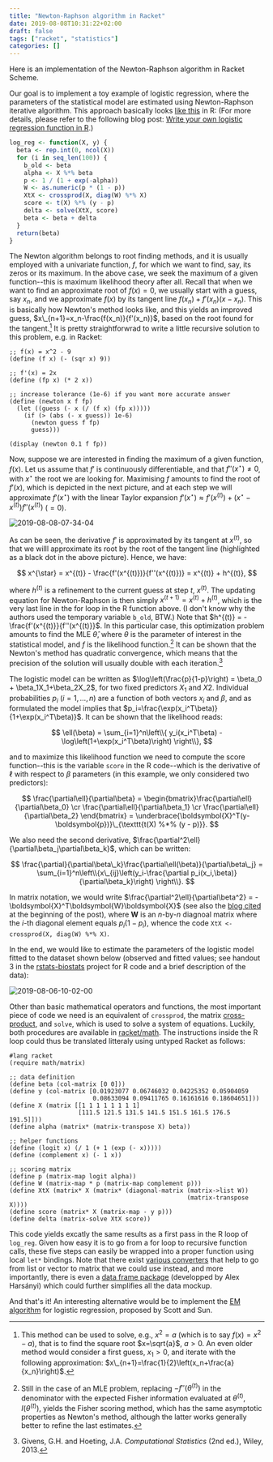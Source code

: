 ```yaml
---
title: "Newton-Raphson algorithm in Racket"
date: 2019-08-08T10:31:22+02:00
draft: false
tags: ["racket", "statistics"]
categories: []
---
```


Here is an implementation of the Newton-Raphson algorithm in Racket Scheme.

<!--more-->

Our goal is to implement a toy example of logistic regression, where the parameters of the statistical model are estimated using Newton-Raphson iterative algorithm. This approach basically looks [like this](https://gist.github.com/dirkschumacher/7acfb6f9a72bb940634d8f9e9c867dd0) in R: (For more details, please refer to the following blog post: [Write your own logistic regression function in R](https://www.puzzlr.org/write-your-own-logistic-regression-function-in-r/).)

```r
log_reg <- function(X, y) {
  beta <- rep.int(0, ncol(X))
  for (i in seq_len(100)) {
    b_old <- beta
    alpha <- X %*% beta
    p <- 1 / (1 + exp(-alpha))
    W <- as.numeric(p * (1 - p))
    XtX <- crossprod(X, diag(W) %*% X)
    score <- t(X) %*% (y - p)
    delta <- solve(XtX, score)
    beta <- beta + delta
  }
  return(beta)
}
```

The Newton algorithm belongs to root finding methods, and it is usually employed with a univariate function, $f$, for which we want to find, say, its zeros or its maximum. In the above case, we seek the maximum of a given function--this is maximum likelihood theory after all. Recall that when we want to find an approximate root of $f(x)=0$, we usually start with a guess, say $x_n$, and we approximate $f(x)$ by its tangent line $f(x_n)+f'(x_n)(x-x_n)$. This is basically how Newton's method looks like, and this yields an improved guess, $x\_{n+1}=x_n-\frac{f(x_n)}{f'(x_n)}$, based on the root found for the tangent.[^1] It is pretty straightforwrad to write a little recursive solution to this problem, e.g. in Racket:

```Lisp
;; f(x) = x^2 - 9
(define (f x) (- (sqr x) 9))

;; f'(x) = 2x
(define (fp x) (* 2 x))

;; increase tolerance (1e-6) if you want more accurate answer
(define (newton x f fp)
  (let ((guess (- x (/ (f x) (fp x)))))
    (if (> (abs (- x guess)) 1e-6)
      (newton guess f fp)
      guess)))

(display (newton 0.1 f fp))
```

Now, suppose we are interested in finding the maximum of a given function, $f(x)$. Let us assume that $f'$ is continuously differentiable, and that $f''(x^{\star})\neq 0$, with $x^{\star}$ the root we are looking for. Maximising $f$ amounts to find the root of $f'(x)$, which is depicted in the next picture, and at each step we will approximate $f'(x^{\star})$ with the linear Taylor expansion $f'(x^{\star})\approx f'(x^{(t)}) + \left(x^{\star}-x^{(t)}\right)f''(x^{(t)})$ ($=0$).

![2019-08-08-07-34-04](/img/2019-08-08-07-34-04.png)

As can be seen, the derivative $f'$ is approximated by its tangent at $x^{(t)}$, so that we willl approximate its root by the root of the tangent line (highlighted as a black dot in the above picture). Hence, we have:

$$ x^{\star} = x^{(t)} - \frac{f'(x^{(t)})}{f''(x^{(t)})} = x^{(t)} + h^{(t)}, $$

where $h^{(t)}$ is a refinement to the current guess at step $t$, $x^{(t)}$. The updating equation for Newton-Raphson is then simply $x^{(t+1)}=x^{(t)}+h^{(t)}$, which is the very last line in the for loop in the R function above. (I don't know why the authors used the temporary variable `b_old`, BTW.) Note that $h^{(t)} = -\frac{f'(x^{(t)}}{f''(x^{(t)}}$. In this particular case, this optimization problem amounts to find the MLE $\hat\theta$, where $\theta$ is the parameter of interest in the statistical model, and $f$ is the likelihood function.[^2] It can be shown that the Newton's method has quadratic convergence, which means that the precision of the solution will usually double with each iteration.[^3]

The logistic model can be written as $\log\left(\frac{p}{1-p}\right) = \beta_0 + \beta_1X_1+\beta_2X_2$, for two fixed predictors $X_1$ and $X2$. Individual probabilities $p_i$ ($i=1,\dots,n$) are a function of both vectors $x_i$ and $\beta$, and as formulated the model implies that $p_i=\frac{\exp(x_i^T\beta)}{1+\exp(x_i^T\beta)}$. It can be shown that the likelihood reads:

$$ \ell(\beta) = \sum_{i=1}^n\left\\{ y_i(x_i^T\beta) - \log\left(1+\exp(x_i^T\beta)\right) \right\\}, $$

and to maximize this likelihood function we need to compute the score function--this is the variable `score` in the R code--which is the derivative of $\ell$ with respect to $\beta$ parameters (in this example, we only considered two predictors):

$$ \frac{\partial\ell}{\partial\beta} = \begin{bmatrix}\frac{\partial\ell}{\partial\beta_0} \cr \frac{\partial\ell}{\partial\beta_1} \cr \frac{\partial\ell}{\partial\beta_2} \end{bmatrix} = \underbrace{\boldsymbol{X}^T(y-\boldsymbol{p})}\_{\texttt{t(X) %*% (y - p)}}. $$

We also need the second derivative, $\frac{\partial^2\ell}{\partial\beta_j\partial\beta_k}$, which can be written:

$$ \frac{\partial}{\partial\beta\_k}\frac{\partial\ell(\beta)}{\partial\beta\_j} = \sum_{i=1}^n\left\\{x\_{ij}\left(y_i-\frac{\partial p_i(x_i,\beta)}{\partial\beta_k}\right) \right\\}. $$

In matrix notation, we would write $\frac{\partial^2\ell}{\partial\beta^2} = -\boldsymbol{X}^T\boldsymbol{W}\boldsymbol{X}$ (see also the [blog cited](https://www.puzzlr.org/write-your-own-logistic-regression-function-in-r/) at the beginning of the post), where $\boldsymbol{W}$ is an $n$-by-$n$ diagnoal matrix where the $i$-th diagonal element equals $p_i(1-p_i)$, whence the code `XtX <- crossprod(X, diag(W) %*% X)`.

In the end, we would like to estimate the parameters of the logistic model fitted to the dataset shown below (observed and fitted values; see handout 3 in the [rstats-biostats](https://github.com/even4void/rstats-biostats) project for R code and a brief description of the data):

![2019-08-06-10-02-00](/img/2019-08-06-10-02-00.png)

Other than basic mathematical operators and functions, the most important piece of code we need is an equivalent of `crossprod`, the matrix [cross-product](https://en.wikipedia.org/wiki/Cross_product), and `solve`, which is used to solve a system of equations. Luckily, both procedures are available in [racket/math](https://docs.racket-lang.org/math/matrices.html). The instructions inside the R loop could thus be translated litteraly using untyped Racket as follows:

```Lisp
#lang racket
(require math/matrix)

;; data definition
(define beta (col-matrix [0 0]))
(define y (col-matrix [0.01923077 0.06746032 0.04225352 0.05904059
                       0.08633094 0.09411765 0.16161616 0.18604651]))
(define X (matrix [[1 1 1 1 1 1 1 1]
                   [111.5 121.5 131.5 141.5 151.5 161.5 176.5 191.5]]))
(define alpha (matrix* (matrix-transpose X) beta))

;; helper functions
(define (logit x) (/ 1 (+ 1 (exp (- x)))))
(define (complement x) (- 1 x))

;; scoring matrix
(define p (matrix-map logit alpha))
(define W (matrix-map * p (matrix-map complement p)))
(define XtX (matrix* X (matrix* (diagonal-matrix (matrix->list W))
                                                 (matrix-transpose X))))
(define score (matrix* X (matrix-map - y p)))
(define delta (matrix-solve XtX score))
```

This code yields excatly the same results as a first pass in the R loop of `log_reg`. Given how easy it is to go from a for loop to recursive function calls, these five steps can easily be wrapped into a proper function using local `let*` bindings. Note that there exist [various converters](https://docs.racket-lang.org/math/matrix_conversion.html) that help to go from list or vector to matrix that we could use instead, and more importantly, there is even a [data frame package](https://alex-hhh.github.io/2018/08/racket-data-frame.html) (developped by Alex Harsányi) which could further simplifies all the data mockup.

And that's it! An interesting alternative would be to implement the [EM algorithm](https://arxiv.org/pdf/1306.0040.pdf) for logistic regression, proposed by Scott and Sun.

[^1]: This method can be used to solve, e.g., $x^2=a$ (which is to say $f(x) = x^2-a$), that is to find the square root $x=\sqrt{a}$, $a>0$. An even older method would consider a first guess, $x_1>0$, and iterate with the following approximation: $x\_{n+1}=\frac{1}{2}\left(x_n+\frac{a}{x_n}\right)$.
[^2]: Still in the case of an MLE problem, replacing $-f''(\theta^{(t)})$ in the denominator with the expected Fisher information evaluated at $\theta^{(t)}$, $I(\theta^{(t)})$, yields the Fisher scoring method, which has the same asymptotic properties as Newton's method, although the latter works generally better to refine the last estimates.
[^3]: Givens, G.H. and Hoeting, J.A. _Computational Statistics_ (2nd ed.), Wiley, 2013.
